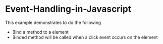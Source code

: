# Event-Handling-in-Javascript

This example demonstrates to do the following 
- Bind a method to a element 
- Binded method will be called when a click event occurs on the element
